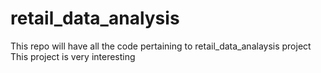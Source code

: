 # retail_data_analysis
This repo will have all the code pertaining to retail_data_analaysis project
This project is very interesting